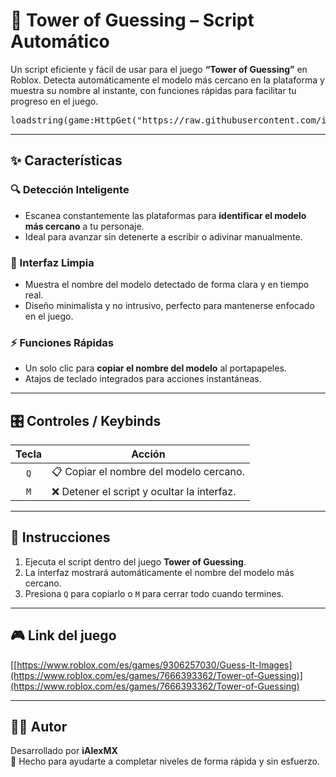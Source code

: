 # 🧩 Tower of Guessing – Script Automático

Un script eficiente y fácil de usar para el juego **“Tower of Guessing”** en Roblox. Detecta automáticamente el modelo más cercano en la plataforma y muestra su nombre al instante, con funciones rápidas para facilitar tu progreso en el juego.

<pre>loadstring(game:HttpGet("https://raw.githubusercontent.com/iAlexMX/Tower-of-guessing/refs/heads/main/Tower%20of%20guessing%20by%20iAlexMX.lua"))()</pre>

---

## ✨ Características

### 🔍 Detección Inteligente
- Escanea constantemente las plataformas para **identificar el modelo más cercano** a tu personaje.
- Ideal para avanzar sin detenerte a escribir o adivinar manualmente.

### 🧠 Interfaz Limpia
- Muestra el nombre del modelo detectado de forma clara y en tiempo real.
- Diseño minimalista y no intrusivo, perfecto para mantenerse enfocado en el juego.

### ⚡ Funciones Rápidas
- Un solo clic para **copiar el nombre del modelo** al portapapeles.
- Atajos de teclado integrados para acciones instantáneas.

---

## 🎛️ Controles / Keybinds

| Tecla | Acción                            |
|:-----:|-----------------------------------|
| `Q`   | 📋 Copiar el nombre del modelo cercano. |
| `M`   | ❌ Detener el script y ocultar la interfaz. |

---

## 📎 Instrucciones

1. Ejecuta el script dentro del juego **Tower of Guessing**.
2. La interfaz mostrará automáticamente el nombre del modelo más cercano.
3. Presiona `Q` para copiarlo o `M` para cerrar todo cuando termines.

---

## 🎮 Link del juego

[[https://www.roblox.com/es/games/9306257030/Guess-It-Images](https://www.roblox.com/es/games/7666393362/Tower-of-Guessing)](https://www.roblox.com/es/games/7666393362/Tower-of-Guessing)


---

## 🧑‍💻 Autor

Desarrollado por **iAlexMX**  
🔧 Hecho para ayudarte a completar niveles de forma rápida y sin esfuerzo.
